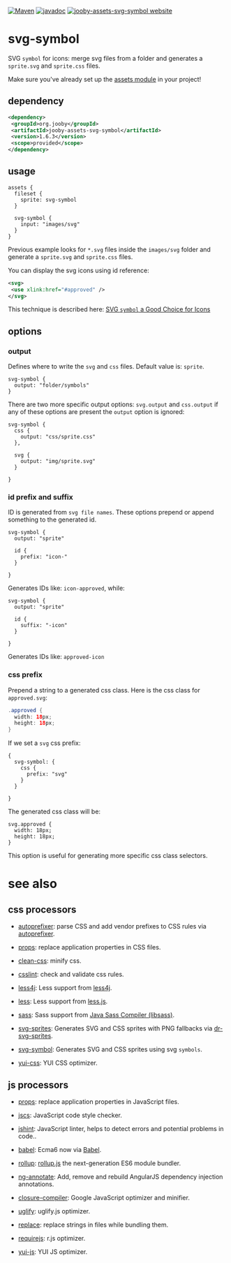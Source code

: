[![Maven](https://img.shields.io/maven-metadata/v/http/central.maven.org/maven2/org/jooby/jooby-assets-svg-symbol/maven-metadata.xml.svg)](http://mvnrepository.com/artifact/org.jooby/jooby-assets-svg-symbol/1.6.3)
[![javadoc](https://javadoc.io/badge/org.jooby/jooby-assets-svg-symbol.svg)](https://javadoc.io/doc/org.jooby/jooby-assets-svg-symbol/1.6.3)
[![jooby-assets-svg-symbol website](https://img.shields.io/badge/jooby-assets-svg-symbol-brightgreen.svg)](http://jooby.org/doc/assets-svg-symbol)
# svg-symbol

SVG ```symbol``` for icons: merge svg files from a folder and generates a ```sprite.svg``` and ```sprite.css``` files.

Make sure you've already set up the [assets module](https://github.com/jooby-project/jooby/tree/master/jooby-assets) in your project!

## dependency

```xml
<dependency>
 <groupId>org.jooby</groupId>
 <artifactId>jooby-assets-svg-symbol</artifactId>
 <version>1.6.3</version>
 <scope>provided</scope>
</dependency>
```

## usage

```
assets {
  fileset {
    sprite: svg-symbol
  }

  svg-symbol {
    input: "images/svg"
  }
}
```

Previous example looks for ```*.svg``` files inside the ```images/svg``` folder and generate a ```sprite.svg``` and ```sprite.css``` files.

You can display the svg icons using id reference:

```xml
<svg>
 <use xlink:href="#approved" />
</svg>
```

This technique is described here: <a href="https://css-tricks.com/svg-symbol-good-choice-icons">SVG `symbol` a Good Choice for Icons</a>

## options

### output

Defines where to write the ```svg``` and ```css``` files. Default value is: ```sprite```.

```
svg-symbol {
  output: "folder/symbols"
}
```

There are two more specific output options: ```svg.output``` and ```css.output``` if any of these options are present the ```output``` option is ignored:

```
svg-symbol {
  css {
    output: "css/sprite.css"
  },

  svg {
    output: "img/sprite.svg"
  }

}
```

### id prefix and suffix

ID is generated from ```svg file names```. These options prepend or append something to the generated id.

```
svg-symbol {
  output: "sprite"

  id {
    prefix: "icon-"
  }

}
```

Generates IDs like: ```icon-approved```, while:

```
svg-symbol {
  output: "sprite"

  id {
    suffix: "-icon"
  }

}
```

Generates IDs like: ```approved-icon```

### css prefix

Prepend a string to a generated css class. Here is the css class for ```approved.svg```:

```java
.approved {
  width: 18px;
  height: 18px;
}
```

If we set a ```svg``` css prefix:

```
{
  svg-symbol: {
    css {
      prefix: "svg"
    }
  }

}
```

The generated css class will be:

```
svg.approved {
  width: 18px;
  height: 18px;
}
```

This option is useful for generating more specific css class selectors.

# see also

## css processors

* [autoprefixer](https://github.com/jooby-project/jooby/tree/master/jooby-assets-autoprefixer): parse CSS and add vendor prefixes to CSS rules via [autoprefixer](https://github.com/postcss/autoprefixer).

* [props](https://github.com/jooby-project/jooby/tree/master/jooby-assets-props): replace application properties in CSS files.

* [clean-css](https://github.com/jooby-project/jooby/tree/master/jooby-assets-clean-css): minify css.

* [csslint](https://github.com/jooby-project/jooby/tree/master/jooby-assets-csslint): check and validate css rules.

* [less4j](https://github.com/jooby-project/jooby/tree/master/jooby-assets-less4j): Less support from [less4j](https://github.com/SomMeri/less4j).

* [less](https://github.com/jooby-project/jooby/tree/master/jooby-assets-less): Less support from [less.js](http://lesscss.org).

* [sass](https://github.com/jooby-project/jooby/tree/master/jooby-assets-sass): Sass support from <a href="https://github.com/bit3/jsass">Java Sass Compiler (libsass)</a>.

* [svg-sprites](https://github.com/jooby-project/jooby/tree/master/jooby-assets-svg-sprites): Generates SVG and CSS sprites with PNG fallbacks via [dr-svg-sprites](https://github.com/drdk/dr-svg-sprites).

* [svg-symbol](https://github.com/jooby-project/jooby/tree/master/jooby-assets-svg-symbol): Generates SVG and CSS sprites using svg `symbols`.

* [yui-css](https://github.com/jooby-project/jooby/tree/master/jooby-assets-yui-compressor): YUI CSS optimizer.

## js processors

* [props](https://github.com/jooby-project/jooby/tree/master/jooby-assets-props): replace application properties in JavaScript files.

* [jscs](https://github.com/jooby-project/jooby/tree/master/jooby-assets-jscs): JavaScript code style checker.

* [jshint](https://github.com/jooby-project/jooby/tree/master/jooby-assets-jshint): JavaScript linter, helps to detect errors and potential problems in code..

* [babel](https://github.com/jooby-project/jooby/tree/master/jooby-assets-babel): Ecma6 now via <a href="http://babeljs.io/">Babel</a>.

* [rollup](https://github.com/jooby-project/jooby/tree/master/jooby-assets-rollup): <a href="http://rollupjs.org/">rollup.js</a> the next-generation ES6 module bundler.

* [ng-annotate](https://github.com/jooby-project/jooby/tree/master/jooby-assets-ng-annotate): Add, remove and rebuild AngularJS dependency injection annotations.

* [closure-compiler](https://github.com/jooby-project/jooby/tree/master/jooby-assets-closure-compiler): Google JavaScript optimizer and minifier.

* [uglify](https://github.com/jooby-project/jooby/tree/master/jooby-assets-uglify): uglify.js optimizer.

* [replace](https://github.com/jooby-project/jooby/tree/master/jooby-assets-replace): replace strings in files while bundling them.

* [requirejs](https://github.com/jooby-project/jooby/tree/master/jooby-assets-requirejs): r.js optimizer.

* [yui-js](https://github.com/jooby-project/jooby/tree/master/jooby-assets-yui-compressor#yui-js): YUI JS optimizer.
